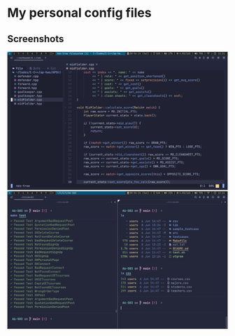 # My personal config files

## Screenshots
![nvim](./screenshots/astronvim.png "astronvim")
![terminal](./screenshots/warp-terminal.png "warp terminal")

